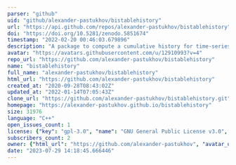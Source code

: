 ```yaml
---
parser: "github"
uid: "github/alexander-pastukhov/bistablehistory"
url: "https://api.github.com/repos/alexander-pastukhov/bistablehistory"
doi: "https://doi.org/10.5281/zenodo.5851674"
timestamp: "2022-02-20 00:46:03.679896"
description: "A package to compute a cumulative history for time-series of perceptual dominance in bistable displays."
avatar: "https://avatars.githubusercontent.com/u/12910993?v=4"
repo_url: "https://github.com/alexander-pastukhov/bistablehistory"
name: "bistablehistory"
full_name: "alexander-pastukhov/bistablehistory"
html_url: "https://github.com/alexander-pastukhov/bistablehistory"
created_at: "2020-09-28T08:43:02Z"
updated_at: "2022-01-14T07:05:43Z"
clone_url: "https://github.com/alexander-pastukhov/bistablehistory.git"
homepage: "https://alexander-pastukhov.github.io/bistablehistory"
size: 31976
language: "C++"
open_issues_count: 1
license: {"key": "gpl-3.0", "name": "GNU General Public License v3.0", "spdx_id": "GPL-3.0", "url": "https://api.github.com/licenses/gpl-3.0", "node_id": "MDc6TGljZW5zZTk="}
subscribers_count: 2
owner: {"html_url": "https://github.com/alexander-pastukhov", "avatar_url": "https://avatars.githubusercontent.com/u/12910993?v=4", "login": "alexander-pastukhov", "type": "User"}
date: "2023-07-29 14:18:45.666446"
---
```

